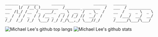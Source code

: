 ```
______  _______      ______             ______   ______            
___   |/  /__(_)________  /_______ ________  /   ___  / __________ 
__  /|_/ /__  /_  ___/_  __ \  __ `/  _ \_  /    __  /  _  _ \  _ \
_  /  / / _  / / /__ _  / / / /_/ //  __/  /     _  /___/  __/  __/
/_/  /_/  /_/  \___/ /_/ /_/\__,_/ \___//_/      /_____/\___/\___/ 
```                           

![Michael Lee's github top langs](https://github-readme-stats.vercel.app/api/top-langs/?username=michaellee123&theme=vue-dark)
![Michael Lee's github stats](https://github-readme-stats.vercel.app/api?username=michaellee123&show_icons=true&theme=vue-dark)

